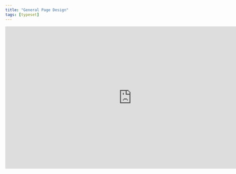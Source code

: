 ```yaml
---
title: "General Page Design"
tags: [typeset]
---
```

 
<html><body><section data-type="chapter" class="hsecchapter" data-hederis-type="hsecchapter" id="typeset-general-design" data-pi-attrs="id: typeset-general-design; data-tags: typeset;" role="doc-chapter" data-tags="typeset" data-author-name=" " data-book-title=" " title="General Page Design"><iframe width="800" height="450" src="https://www.youtube.com/embed/uJFdCjW8Rl8" frameborder="0" allow="accelerometer;" encrypted-media="" gyroscope="" picture-in-picture="" allowfullscreen=""/><p data-embedded-html="true">INTENTIONALLY BLANK</p><p class="hblkp" data-hederis-type="hblkp" id="pkxlctWVF">In this toolset, you can configure your trim size, as well as type settings that will cascade down to all the elements in your book (but you can customize each element, as described in &#8220;<a href="{% link _docs/typeset-text-design.md %}" class="hspana" data-hederis-type="hspana" id="pMOBeo6BS">Sections &amp; Text</a>&#8221;).</p></section></body></html>
